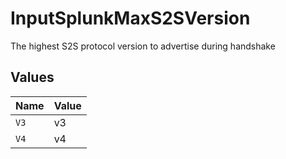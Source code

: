 # InputSplunkMaxS2SVersion

The highest S2S protocol version to advertise during handshake


## Values

| Name  | Value |
| ----- | ----- |
| `V3`  | v3    |
| `V4`  | v4    |